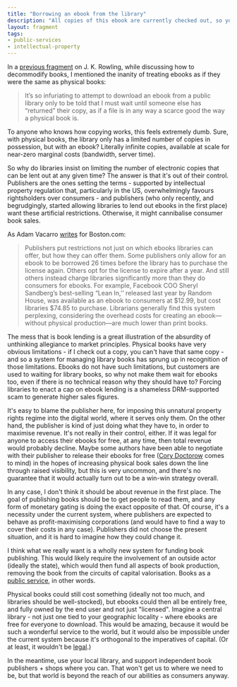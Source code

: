 ```yaml
---
title: "Borrowing an ebook from the library"
description: "All copies of this ebook are currently checked out, so you'll have to wait until one becomes available."
layout: fragment
tags:
- public-services
- intellectual-property
---
```


In a [previous fragment](/posts/fragments-49) on J. K. Rowling, while discussing how to decommodify books, I mentioned the inanity of treating ebooks as if they were the same as physical books:

> It’s so infuriating to attempt to download an ebook from a public library only to be told that I must wait until someone else has “returned” their copy, as if a file is in any way a scarce good the way a physical book is.

To anyone who knows how copying works, this feels extremely dumb. Sure, with physical books, the library only has a limited number of copies in possession, but with an ebook? Literally infinite copies, available at scale for near-zero marginal costs (bandwidth, server time).

So why do libraries insist on limiting the number of electronic copies that can be lent out at any given time? The answer is that it's out of their control. Publishers are the ones setting the terms - supported by intellectual property regulation that, particularly in the US, overwhelmingly favours rightsholders over consumers - and publishers (who only recently, and begrudgingly, started allowing libraries to lend out ebooks in the first place) want these artificial restrictions. Otherwise, it might cannibalise consumer book sales.

As Adam Vacarro [writes](https://www.boston.com/news/technology/2014/06/27/why-its-difficult-for-your-library-to-lend-ebooks) for Boston.com:

> Publishers put restrictions not just on which ebooks libraries can offer, but how they can offer them. Some publishers only allow for an ebook to be borrowed 26 times before the library has to purchase the license again. Others opt for the license to expire after a year. And still others instead charge libraries significantly more than they do consumers for ebooks. For example, Facebook COO Sheryl Sandberg’s best-selling “Lean In,’’ released last year by Random House, was available as an ebook to consumers at $12.99, but cost libraries $74.85 to purchase. Librarians generally find this system perplexing, considering the overhead costs for creating an ebook—without physical production—are much lower than print books.

The mess that is book lending is a great illustration of the absurdity of unthinking allegiance to market principles. Physical books have very obvious limitations - if I check out a copy, you can't have that same copy - and so a system for managing library books has sprung up in recognition of those limitations. Ebooks do not have such limitations, but customers are used to waiting for library books, so why not make them wait for ebooks too, even if there is no technical reason why they should have to? Forcing libraries to enact a cap on ebook lending is a shameless DRM-supported scam to generate higher sales figures.

It's easy to blame the publisher here, for imposing this unnatural property rights regime into the digital world, where it serves only them. On the other hand, the publisher is kind of just doing what they have to, in order to maximise revenue. It's not really in their control, either. If it was legal for anyone to access their ebooks for free, at any time, then total revenue would probably decline. Maybe some authors have been able to negotiate with their publisher to release their ebooks for free ([Cory Doctorow](https://www.forbes.com/2006/11/30/cory-doctorow-copyright-tech-media_cz_cd_books06_1201doctorow.html) comes to mind) in the hopes of increasing physical book sales down the line through raised visibility, but this is very uncommon, and there's no guarantee that it would actually turn out to be a win-win strategy overall.

In any case, I don't think it should be about revenue in the first place. The goal of publishing books should be to get people to read them, and any form of monetary gating is doing the exact opposite of that. Of course, it's a necessity under the current system, where publishers are expected to behave as profit-maximising corporations (and would have to find a way to cover their costs in any case). Publishers did not choose the present situation, and it is hard to imagine how they could change it.

I think what we really want is a wholly new system for funding book publishing. This would likely require the involvement of an outside actor (ideally the state), which would then fund all aspects of book production, removing the book from the circuits of capital valorisation. Books as a [public service](/posts/fragments-89), in other words.

Physical books could still cost something (ideally not too much, and libraries should be well-stocked), but ebooks could then all be entirely free, and fully owned by the end user and not just "licensed". Imagine a central library - not just one tied to your geographic locality - where ebooks are free for everyone to download. This would be amazing, because it would be such a wonderful service to the world, but it would also be impossible under the current system because it's orthogonal to the imperatives of capital. (Or at least, it wouldn't be [legal](https://en.wikipedia.org/wiki/Library_Genesis).)

In the meantime, use your local library, and support independent book publishers + shops where you can. That won't get us to where we need to be, but that world is beyond the reach of our abilities as consumers anyway.
